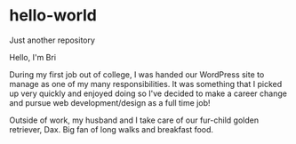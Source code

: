 # hello-world
Just another repository

Hello, I'm Bri

During my first job out of college, I was handed our WordPress site to manage as one of my many responsibilities. It was something that I picked up very quickly and enjoyed doing so I've decided to make a career change and pursue web development/design as a full time job!

Outside of work, my husband and I take care of our fur-child golden retriever, Dax. Big fan of long walks and breakfast food. 
